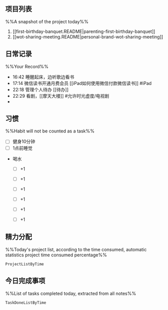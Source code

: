 ## 项目列表
%%A snapshot of the project today%%
1. [[first-birthday-banquet.README|parenting-first-birthday-banquet]]
2. [[wot-sharing-meeting.README|personal-brand-wot-sharing-meeting]]

## 日常记录
%%Your Record%%
- 16:42 睡醒起床，边听歌边看书
- 17:14 微信读书开通月费会员 [[iPad如何使用微信付款微信读书]] #iPad
- 22:18 管理个人待办 [[待办]]
- 22:29 看剧，[[摩天大楼]] #允许时光虚度/电视剧
- 
## 习惯
%%Habit will not be counted as a task%%
- [ ] 健身10分钟
- [ ] 1点前睡觉
- 喝水
	- [ ] +1
	- [ ] +1
	- [ ] +1
	- [ ] +1
	- [ ] +1
	- [ ] +1


## 精力分配
%%Today's project list, according to the time consumed, automatic statistics project time consumed percentage%%
```PeriodicPARA
ProjectListByTime
```

## 今日完成事项
%%List of tasks completed today, extracted from all notes%%
```PeriodicPARA
TaskDoneListByTime
```
